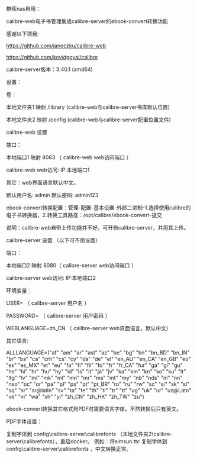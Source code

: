 群晖nas自用：

calibre-web电子书管理集成calibre-server的ebook-convert转换功能

感谢以下项目:

https://github.com/janeczku/calibre-web

https://github.com/kovidgoyal/calibre

calibre-server版本：3.40.1 (amd64)

设置：

卷：

本地文件夹1 映射 /library (calibre-web与calibre-server书库默认位置)

本地文件夹2 映射 /config (calibre-web与calibre-server配置位置文件)

calibre-web 设置

端口：

本地端口1 映射 8083 （ calibre-web web访问端口 ）

calibre-web web访问: IP:本地端口1

其它：web界面语言默认中文。

默认用户名: admin 默认密码: admin123

ebook-convert转换配置：管理-配置-基本设置-外部二进制-1.选择使用calibre的电子书转换器，2.转换工具路径：/opt/calibre/ebook-convert-提交

说明：calibre-web自带上传功能并不好，可开启calibre-server，并用其上传。

calibre-server 设置 （以下可不用设置）

端口：

本地端口2 映射 8080（ calibre-server web访问端口 ）

calibre-server web访问: IP:本地端口2

环境变量：

USER= （ calibre-server 用户名 ）

PASSWORD= （ calibre-server 用户密码 ）

WEBLANGUAGE=zh_CN （ calibre-server web界面语言，默认中文）

其它语言:

ALLLANGUAGE=("af" "am" "ar" "ast" "az" "be" "bg" "bn" "bn_BD" "bn_IN" "br" "bs" "ca" "crh" "cs" "cy" "da" "de" "el" "en_AU" "en_CA" "en_GB" "eo" "es" "es_MX" "et" "eu" "fa" "fi" "fil" "fo" "fr" "fr_CA" "fur" "ga" "gl" "gu" "he" "hi" "hr" "hu" "hy" "id" "is" "it" "ja" "jv" "ka" "km" "kn" "ko" "ku" "lt" "ltg" "lv" "mi" "mk" "ml" "mn" "mr" "ms" "mt" "my" "nb" "nds" "nl" "nn" "nso" "oc" "or" "pa" "pl" "ps" "pt" "pt_BR" "ro" "ru" "rw" "sc" "si" "sk" "sl" "sq" "sr" "sr@latin" "sv" "ta" "te" "th" "ti" "tr" "tt" "ug" "uk" "ur" "uz@Latn" "ve" "vi" "wa" "xh" "yi" "zh_CN" "zh_HK" "zh_TW" "zu")

ebook-convert转换其它格式到PDF时需要语言字体，不然转换后只有英文。

PDF字体设置：

复制字体到 config\calibre-server\calibrefonts （本地文件夹2\calibre-server\calibrefonts），重启docker。 例如：将simsun.ttc 复制字体到 config\calibre-server\calibrefonts ，中文转换正常。
